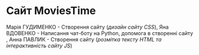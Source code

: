  # Сайт MoviesTime
 Марія ГУДИМЕНКО - Створення сайту (_дизайн сайту CSS_)​,
 Яна ВДОВЕНКО - Написання чат-боту на Python, допомога в створенні сайту​,
 Анна ПАВЛИК - Створення сайту (_розмітка тексту HTML та інтерактивність сайту JS_)​
